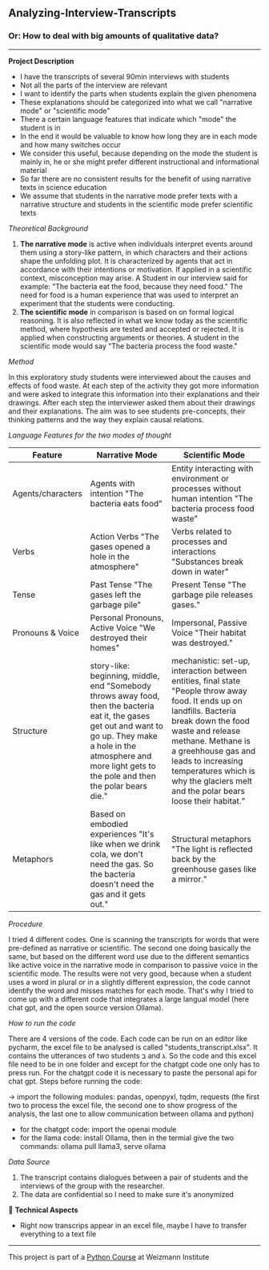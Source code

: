 ## Analyzing-Interview-Transcripts
### Or: How to deal with big amounts of qualitative data?
---
**Project Description**
- I have the transcripts of several 90min interviews with students
- Not all the parts of the interview are relevant
- I want to identify the parts when students explain the given phenomena
- These explanations should be categorized into what we call "narrative mode" or "scientific mode"
- There a certain language features that indicate which "mode" the student is in
- In the end it would be valuable to know how long they are in each mode and how many switches occur
- We consider this useful, because depending on the mode the student is mainly in, he or she might prefer different instructional and informational material
- So far there are no consistent results for the benefit of using narrative texts in science education
- We assume that students in the narrative mode prefer texts with a narrative structure and students in the scientific mode prefer scientific texts

*Theoretical Background*

1. **The narrative mode** is active when individuals interpret events around them using a story-like pattern, in which characters and their actions shape the unfolding plot. It is characterized by agents that act in accordance with their intentions or motivation. If applied in a scientific context, misconception may arise. A Student in our interview said for example: "The bacteria eat the food, because they need food." The need for food is a human experience that was used to interpret an experiment that the students were conducting. 
2. **The scientific mode** in comparison is based on on formal logical reasoning. It is also reflected in what we know today as the scientific method, where hypothesis are tested and accepted or rejected. It is applied when constructing arguments or theories. A student in the scientific mode would say "The bacteria process the food waste."

*Method*

In this exploratory study students were interviewed about the causes and effects of food waste. At each step of the activity they got more information and were asked to integrate this information into their explanations and their drawings. After each step the interviewer asked them about their drawings and their explanations. The aim was to see students pre-concepts, their thinking patterns and the way they explain causal relations.

*Language Features for the two modes of thought*

| Feature | Narrative Mode| Scientific Mode| 
| ---------------------- | ----------------------------------- |------------------------------ |
|Agents/characters    | Agents with intention "The bacteria eats food" | Entity interacting with environment or processes without human intention "The bacteria process food waste" | 
|Verbs| Action Verbs "The gases opened a hole in the atmosphere" | Verbs related to processes and interactions "Substances break down in water" |
|Tense| Past Tense "The gases left the garbage pile" | Present Tense "The garbage pile releases gases." |
|Pronouns & Voice | Personal Pronouns, Active Voice "We destroyed their homes" | Impersonal, Passive Voice "Their habitat was destroyed." |
|Structure | story-like: beginning, middle, end "Somebody throws away food, then the bacteria eat it, the gases get out and want to go up. They make a hole in the atmosphere and more light gets to the pole and then the polar bears die." | mechanistic: set-up, interaction between entities, final state "People throw away food. It ends up on landfills. Bacteria break down the food waste and release methane. Methane is a greehhouse gas and leads to increasing temperatures which is why the glaciers melt and the polar bears loose their habitat."|
| Metaphors | Based on embodied experiences "It's like when we drink cola, we don't need the gas. So the bacteria doesn't need the gas and it gets out."| Structural metaphors "The light is reflected back by the greenhouse gases like a mirror."| 

*Procedure*

I tried 4 different codes. One is scanning the transcripts for words that were pre-defined as narrative or scientific. The second one doing basically the same, but based on the different word use due to the different semantics like active voice in the narrative mode in comparison to passive voice in the scientific mode. The results were not very good, because when a student uses a word in plural or in a slightly different expression, the code cannot identify the word and misses matches for each mode. That's why I tried to come up with a different code that integrates a large langual model (here chat gpt, and the open source version Ollama).


*How to run the code*

There are 4 versions of the code. Each code can be run on an editor like pycharm, the excel file to be analysed is called "students_transcript.xlsx". It contains the utterances of two students ב and ג. So the code and this excel file need to be in one folder and except for the chatgpt code one only has to press run. For the chatgpt code it is necessary to paste the personal api for chat gpt.
Steps before running the code: 

-> import the following modules: pandas, openpyxl, tqdm, requests (the first two to process the excel file, the second one to show progress of the analysis, the last one to allow communication between ollama and python)

- for the chatgpt code: import the openai module
- for the llama code: install Ollama, then in the termial give the two commands: ollama pull llama3, serve ollama


 *Data Source*
 1. The transcript contains dialogues between a pair of students and the interviews of the group with the researcher.
 3. The data are confidential so I need to make sure it's anonymized

 
:memo: **Technical Aspects**
- Right now transcrips appear in an excel file, maybe I have to transfer everything to a text file



---
This project is part of a [Python Course](https://github.com/Code-Maven/wis-python-course-2025-03) at Weizmann Institute
